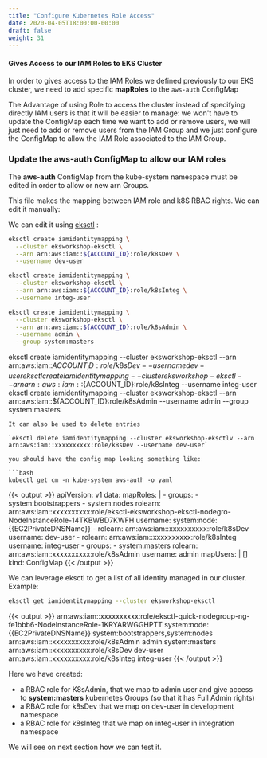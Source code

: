 ```yaml
---
title: "Configure Kubernetes Role Access"
date: 2020-04-05T18:00:00-00:00
draft: false
weight: 31
---
```


#### Gives Access to our IAM Roles to EKS Cluster

In order to gives access to the IAM Roles we defined previously to our EKS cluster, we need to add specific **mapRoles** to the `aws-auth` ConfigMap

The Advantage of using Role to access the cluster instead of specifying directly IAM users is that it will be easier to manage: 
we won't have to update the ConfigMap each time we want to add or remove users, we will just need to add or remove users from 
the IAM Group and we just configure the ConfigMap to allow the IAM Role associated to the IAM Group.

### Update the aws-auth ConfigMap to allow our IAM roles

The **aws-auth** ConfigMap from the kube-system namespace must be edited in order to allow or new arn Groups.

This file makes the mapping between IAM role and k8S RBAC rights. We can edit it manually:

We can edit it using [eksctl](https://github.com/weaveworks/eksctl) :

```bash
eksctl create iamidentitymapping \
  --cluster eksworkshop-eksctl \
  --arn arn:aws:iam::${ACCOUNT_ID}:role/k8sDev \
  --username dev-user

eksctl create iamidentitymapping \
  --cluster eksworkshop-eksctl \
  --arn arn:aws:iam::${ACCOUNT_ID}:role/k8sInteg \
  --username integ-user

eksctl create iamidentitymapping \
  --cluster eksworkshop-eksctl \
  --arn arn:aws:iam::${ACCOUNT_ID}:role/k8sAdmin \
  --username admin \
  --group system:masters
```
eksctl create iamidentitymapping --cluster eksworkshop-eksctl --arn arn:aws:iam::${ACCOUNT_ID}:role/k8sDev --username dev-user
eksctl create iamidentitymapping --cluster eksworkshop-eksctl --arn arn:aws:iam::${ACCOUNT_ID}:role/k8sInteg --username integ-user
eksctl create iamidentitymapping --cluster eksworkshop-eksctl --arn arn:aws:iam::${ACCOUNT_ID}:role/k8sAdmin --username admin --group system:masters
```
It can also be used to delete entries

`eksctl delete iamidentitymapping --cluster eksworkshop-eksctlv --arn arn:aws:iam::xxxxxxxxxx:role/k8sDev --username dev-user`

you should have the config map looking something like:

```bash
kubectl get cm -n kube-system aws-auth -o yaml
```

{{< output >}}
apiVersion: v1
data:
  mapRoles: |
    - groups:
      - system:bootstrappers
      - system:nodes
      rolearn: arn:aws:iam::xxxxxxxxxx:role/eksctl-eksworkshop-eksctl-nodegro-NodeInstanceRole-14TKBWBD7KWFH
      username: system:node:{{EC2PrivateDNSName}}
    - rolearn: arn:aws:iam::xxxxxxxxxx:role/k8sDev
      username: dev-user
    - rolearn: arn:aws:iam::xxxxxxxxxx:role/k8sInteg
      username: integ-user
    - groups:
      - system:masters
      rolearn: arn:aws:iam::xxxxxxxxxx:role/k8sAdmin
      username: admin
  mapUsers: |
    []
kind: ConfigMap
{{< /output >}}

We can leverage eksctl to get a list of all identity managed in our cluster. Example:

```bash
eksctl get iamidentitymapping --cluster eksworkshop-eksctl
```

{{< output >}}
arn:aws:iam::xxxxxxxxxx:role/eksctl-quick-nodegroup-ng-fe1bbb6-NodeInstanceRole-1KRYARWGGHPTT	system:node:{{EC2PrivateDNSName}}	system:bootstrappers,system:nodes
arn:aws:iam::xxxxxxxxxx:role/k8sAdmin           admin					system:masters
arn:aws:iam::xxxxxxxxxx:role/k8sDev             dev-user
arn:aws:iam::xxxxxxxxxx:role/k8sInteg           integ-user
{{< /output >}}

Here we have created:

- a RBAC role for K8sAdmin, that we map to admin user and give access to **system:masters** kubernetes Groups (so that it has Full Admin rights)
- a RBAC role for k8sDev that we map on dev-user in development namespace
- a RBAC role for k8sInteg that we map on integ-user in integration namespace

We will see on next section how we can test it.

